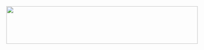 <div id="header" align="center">
  <img src="https://media.giphy.com/media/sULKEgDMX8LcI/giphy.gif" style="object-fit: contain" width="100%" height="100" />
</div>
